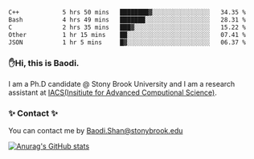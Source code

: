 <!--START_SECTION:waka-->

```txt
C++            5 hrs 50 mins   ████████▓░░░░░░░░░░░░░░░░   34.35 %
Bash           4 hrs 49 mins   ███████░░░░░░░░░░░░░░░░░░   28.31 %
C              2 hrs 35 mins   ███▓░░░░░░░░░░░░░░░░░░░░░   15.22 %
Other          1 hr 15 mins    ██░░░░░░░░░░░░░░░░░░░░░░░   07.41 %
JSON           1 hr 5 mins     █▓░░░░░░░░░░░░░░░░░░░░░░░   06.37 %
```

<!--END_SECTION:waka-->

### ✋Hi, this is Baodi. 

I am a Ph.D candidate @ Stony Brook University and I am a research assistant at [IACS(Insitiute for Advanced Computional Science)](https://iacs.stonybrook.edu/).

### ✨ Contact ✨

You can contact me by [Baodi.Shan@stonybrook.edu](mailto:Baodi.Shan@stonybrook.edu)

[![Anurag's GitHub stats](https://github-readme-stats.vercel.app/api?username=lwshanbd&theme=jolly&show_icons=true&count_private=true&include_all_commits=true)](https://github.com/anuraghazra/github-readme-stats)



<!--
**lwshanbd/lwshanbd** is a ✨ _special_ ✨ repository because its `README.md` (this file) appears on your GitHub profile.

Here are some ideas to get you started:

- 🔭 I’m currently working on ...
- 🌱 I’m currently learning ...
- 👯 I’m looking to collaborate on ...
- 🤔 I’m looking for help with ...
- 💬 Ask me about ...
- 📫 How to reach me: ...
- 😄 Pronouns: ...
- ⚡ Fun fact: ...
-->
